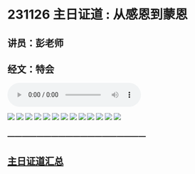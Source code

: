# 231126 主日证道 : 从感恩到蒙恩
## 讲员：彭老师
## 经文：特会

<audio controls src="./231126.mp3"></audio>

![](./01.jpg)
![](./02.jpg)
![](./03.jpg)
![](./04.jpg)
![](./05.jpg)
![](./06.jpg)
![](./07.jpg)
![](./08.jpg)
![](./09.jpg)
![](./10.jpg)
![](./11.jpg)
![](./12.jpg)
![](./13.jpg)



### ———————————————————

## [主日证道汇总](https://nccchurch.github.io/Sermons/)



